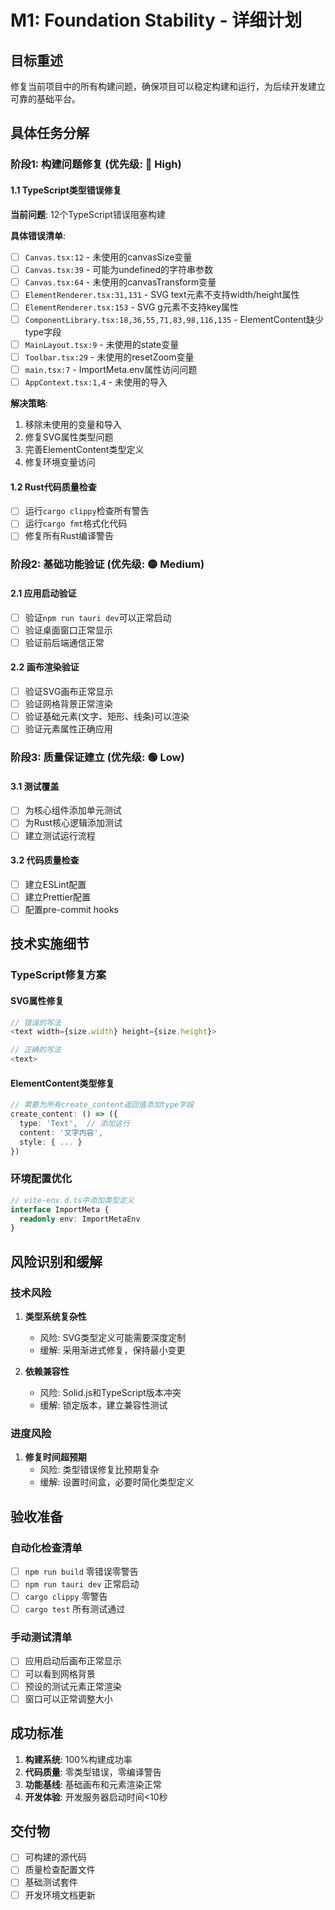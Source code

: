 # M1: Foundation Stability - 详细计划

## 目标重述

修复当前项目中的所有构建问题，确保项目可以稳定构建和运行，为后续开发建立可靠的基础平台。

## 具体任务分解

### 阶段1: 构建问题修复 (优先级: 🔴 High)

#### 1.1 TypeScript类型错误修复
**当前问题**: 12个TypeScript错误阻塞构建

**具体错误清单**:
- [ ] `Canvas.tsx:12` - 未使用的canvasSize变量
- [ ] `Canvas.tsx:39` - 可能为undefined的字符串参数
- [ ] `Canvas.tsx:64` - 未使用的canvasTransform变量
- [ ] `ElementRenderer.tsx:31,131` - SVG text元素不支持width/height属性
- [ ] `ElementRenderer.tsx:153` - SVG g元素不支持key属性
- [ ] `ComponentLibrary.tsx:18,36,55,71,83,98,116,135` - ElementContent缺少type字段
- [ ] `MainLayout.tsx:9` - 未使用的state变量
- [ ] `Toolbar.tsx:29` - 未使用的resetZoom变量
- [ ] `main.tsx:7` - ImportMeta.env属性访问问题
- [ ] `AppContext.tsx:1,4` - 未使用的导入

**解决策略**:
1. 移除未使用的变量和导入
2. 修复SVG属性类型问题
3. 完善ElementContent类型定义
4. 修复环境变量访问

#### 1.2 Rust代码质量检查
- [ ] 运行`cargo clippy`检查所有警告
- [ ] 运行`cargo fmt`格式化代码
- [ ] 修复所有Rust编译警告

### 阶段2: 基础功能验证 (优先级: 🟡 Medium)

#### 2.1 应用启动验证
- [ ] 验证`npm run tauri dev`可以正常启动
- [ ] 验证桌面窗口正常显示
- [ ] 验证前后端通信正常

#### 2.2 画布渲染验证
- [ ] 验证SVG画布正常显示
- [ ] 验证网格背景正常渲染
- [ ] 验证基础元素(文字、矩形、线条)可以渲染
- [ ] 验证元素属性正确应用

### 阶段3: 质量保证建立 (优先级: 🟢 Low)

#### 3.1 测试覆盖
- [ ] 为核心组件添加单元测试
- [ ] 为Rust核心逻辑添加测试
- [ ] 建立测试运行流程

#### 3.2 代码质量检查
- [ ] 建立ESLint配置
- [ ] 建立Prettier配置
- [ ] 配置pre-commit hooks

## 技术实施细节

### TypeScript修复方案

#### SVG属性修复
```typescript
// 错误的写法
<text width={size.width} height={size.height}>

// 正确的写法  
<text>
```

#### ElementContent类型修复
```typescript
// 需要为所有create_content返回值添加type字段
create_content: () => ({
  type: 'Text',  // 添加这行
  content: '文字内容',
  style: { ... }
})
```

### 环境配置优化
```typescript
// vite-env.d.ts中添加类型定义
interface ImportMeta {
  readonly env: ImportMetaEnv
}
```

## 风险识别和缓解

### 技术风险
1. **类型系统复杂性**
   - 风险: SVG类型定义可能需要深度定制
   - 缓解: 采用渐进式修复，保持最小变更

2. **依赖兼容性**
   - 风险: Solid.js和TypeScript版本冲突
   - 缓解: 锁定版本，建立兼容性测试

### 进度风险
1. **修复时间超预期**
   - 风险: 类型错误修复比预期复杂
   - 缓解: 设置时间盒，必要时简化类型定义

## 验收准备

### 自动化检查清单
- [ ] `npm run build` 零错误零警告
- [ ] `npm run tauri dev` 正常启动
- [ ] `cargo clippy` 零警告
- [ ] `cargo test` 所有测试通过

### 手动测试清单  
- [ ] 应用启动后画布正常显示
- [ ] 可以看到网格背景
- [ ] 预设的测试元素正常渲染
- [ ] 窗口可以正常调整大小

## 成功标准

1. **构建系统**: 100%构建成功率
2. **代码质量**: 零类型错误，零编译警告
3. **功能基线**: 基础画布和元素渲染正常
4. **开发体验**: 开发服务器启动时间<10秒

## 交付物

- [ ] 可构建的源代码
- [ ] 质量检查配置文件
- [ ] 基础测试套件
- [ ] 开发环境文档更新